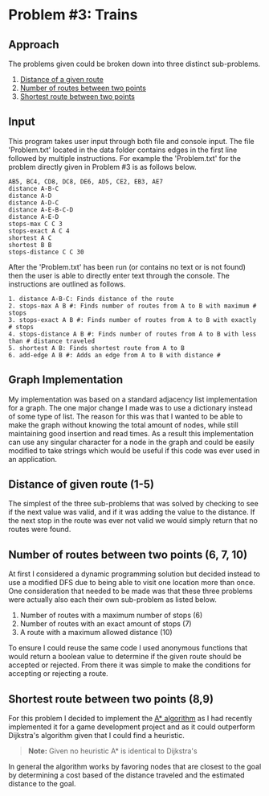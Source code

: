# Problem #3: Trains
## Approach
The problems given could be broken down into three distinct sub-problems.

1. [Distance of a given route](#distance-of-route)
2. [Number of routes between two points](#number-of-routes)
3. [Shortest route between two points](#shortest-route)

## Input
This program takes user input through both file and console input. The file 'Problem.txt' located in the data folder contains edges in the first line followed by multiple instructions. For example the 'Problem.txt' for the problem directly given in Problem #3 is as follows below.

```
AB5, BC4, CD8, DC8, DE6, AD5, CE2, EB3, AE7
distance A-B-C
distance A-D
distance A-D-C
distance A-E-B-C-D
distance A-E-D
stops-max C C 3
stops-exact A C 4
shortest A C
shortest B B
stops-distance C C 30
```
After the 'Problem.txt' has been run (or contains no text or is not found) then the user is able to directly enter text through the console. The instructions are outlined as follows.

```
1. distance A-B-C: Finds distance of the route
2. stops-max A B #: Finds number of routes from A to B with maximum # stops
3. stops-exact A B #: Finds number of routes from A to B with exactly # stops
4. stops-distance A B #: Finds number of routes from A to B with less than # distance traveled
5. shortest A B: Finds shortest route from A to B
6. add-edge A B #: Adds an edge from A to B with distance #
```

## Graph Implementation
My implementation was based on a standard adjacency list implementation for a graph. The one major change I made was to use a dictionary instead of some type of list. The reason for this was that I wanted to be able to make the graph without knowing the total amount of nodes, while still maintaining good insertion and read times. As a result this implementation can use any singular character for a node in the graph and could be easily modified to take strings which would be useful if this code was ever used in an application.

## Distance of given route (1-5) <a name="distance-of-route"></a>
The simplest of the three sub-problems that was solved by checking to see if the next value was valid, and if it was adding the value to the distance. If the next stop in the route was ever not valid we would simply return that no routes were found.


## Number of routes between two points (6, 7, 10)<a name="number-of-routes"></a>
At first I considered a dynamic programming solution but decided instead to use a modified DFS due to being able to visit one location more than once. One consideration that needed to be made was that these three problems were actually also each their own sub-problem as listed below.

1. Number of routes with a maximum number of stops (6)
2. Number of routes with an exact amount of stops (7)
3. A route with a maximum allowed distance (10)

To ensure I could reuse the same code I used anonymous functions that would return a boolean value to determine if the given route should be accepted or rejected. From there it was simple to make the conditions for accepting or rejecting a route.

## Shortest route between two points (8,9)<a name="shortest-route"></a>
For this problem I decided to implement the [A* algorithm](http://theory.stanford.edu/~amitp/GameProgramming/AStarComparison.html) as I had recently implemented it for a game development project and as it could outperform Dijkstra's algorithm given that I could find a heuristic.
> **Note:** Given no heuristic A* is identical to Dijkstra's

In general the algorithm works by favoring nodes that are closest to the goal by determining a cost based of the distance traveled and the estimated distance to the goal.
